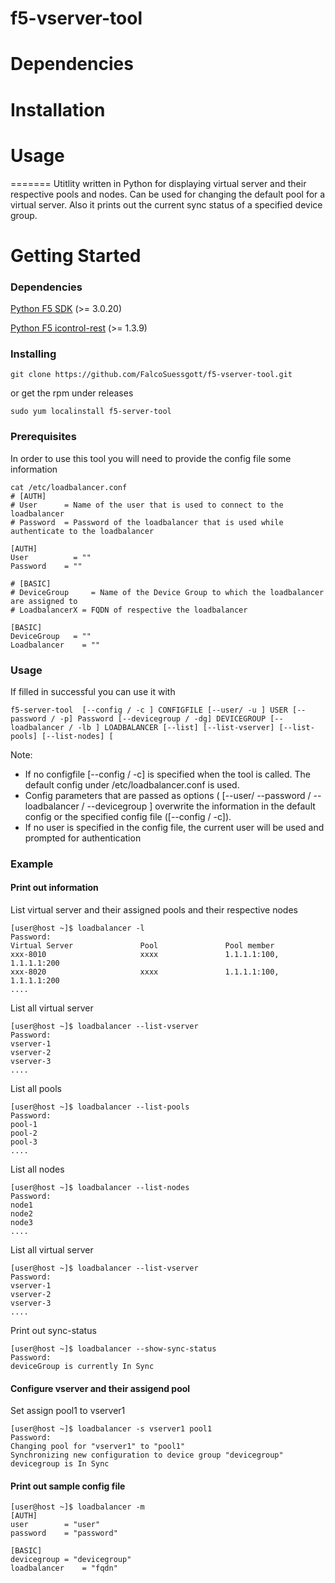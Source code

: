 # f5-vserver-tool


# Dependencies

# Installation

# Usage

=======
Utitlity written in Python for displaying virtual server and their respective pools and nodes. Can be used for changing the default pool for a virtual server. Also it prints out the current sync status of a specified device group. 

# Getting Started

### Dependencies 

[Python F5 SDK](https://github.com/F5Networks/f5-common-python/releases)
(>= 3.0.20)

[Python F5 icontrol-rest](https://github.com/F5Networks/f5-icontrol-rest-python)
(>= 1.3.9)

### Installing
```
git clone https://github.com/FalcoSuessgott/f5-vserver-tool.git 
```

or get the rpm under releases
```
sudo yum localinstall f5-server-tool
```

### Prerequisites
In order to use this tool you will need to provide the config file some information

```
cat /etc/loadbalancer.conf
# [AUTH]
# User      = Name of the user that is used to connect to the loadbalancer
# Password	= Password of the loadbalancer that is used while authenticate to the loadbalancer

[AUTH]
User		  = ""
Password	= ""

# [BASIC]
# DeviceGroup	  = Name of the Device Group to which the loadbalancer are assigned to
# LoadbalancerX	= FQDN of respective the loadbalancer

[BASIC]
DeviceGroup	  = ""
Loadbalancer	= ""
```

### Usage
If filled in successful you can use it with

```
f5-server-tool  [--config / -c ] CONFIGFILE [--user/ -u ] USER [--password / -p] Password [--devicegroup / -dg] DEVICEGROUP [--loadbalancer / -lb ] LOADBALANCER [--list] [--list-vserver] [--list-pools] [--list-nodes] [
```

Note:
 - If no configfile [--config / -c] is specified when the tool is called. The default config under /etc/loadbalancer.conf is used.
 - Config parameters that are passed as options ( [--user/ --password / --loadbalancer / --devicegroup ] overwrite the information in the default config or the specified config file ([--config / -c]).
 - If no user is specified in the config file, the current user will be used and prompted for authentication

### Example

#### Print out information 
List virtual server and their assigned pools and their respective nodes

```
[user@host ~]$ loadbalancer -l
Password:
Virtual Server               Pool               Pool member
xxx-8010                     xxxx               1.1.1.1:100, 1.1.1.1:200
xxx-8020                     xxxx               1.1.1.1:100, 1.1.1.1:200
....
```


List all virtual server
```
[user@host ~]$ loadbalancer --list-vserver
Password:
vserver-1
vserver-2
vserver-3
....
```

List all pools
```
[user@host ~]$ loadbalancer --list-pools
Password:
pool-1
pool-2
pool-3
....
```

List all nodes
```
[user@host ~]$ loadbalancer --list-nodes
Password:
node1
node2
node3
....
```

List all virtual server
```
[user@host ~]$ loadbalancer --list-vserver
Password:
vserver-1
vserver-2
vserver-3
....
```

Print out sync-status 
```
[user@host ~]$ loadbalancer --show-sync-status
Password: 
deviceGroup is currently In Sync

```

#### Configure vserver and their assigend pool

Set assign pool1 to vserver1
```
[user@host ~]$ loadbalancer -s vserver1 pool1
Password: 
Changing pool for "vserver1" to "pool1"
Synchronizing new configuration to device group "devicegroup"
devicegroup is In Sync
```

#### Print out sample config file
```
[user@host ~]$ loadbalancer -m
[AUTH]
user		= "user"
password	= "password"

[BASIC]
devicegroup	= "devicegroup"
loadbalancer	= "fqdn"
```



